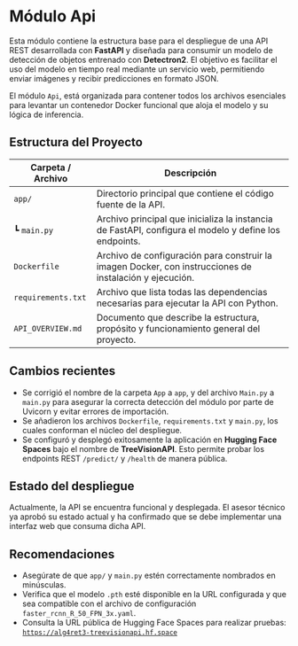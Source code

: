 # Módulo Api

Esta módulo contiene la estructura base para el despliegue de una API REST desarrollada con **FastAPI** y diseñada para consumir un modelo de detección de objetos entrenado con **Detectron2**. El objetivo es facilitar el uso del modelo en tiempo real mediante un servicio web, permitiendo enviar imágenes y recibir predicciones en formato JSON.

El módulo `Api`, está organizada para contener todos los archivos esenciales para levantar un contenedor Docker funcional que aloja el modelo y su lógica de inferencia.

## Estructura del Proyecto

| Carpeta / Archivo     | Descripción                                                                                          |
|----------------------|------------------------------------------------------------------------------------------------------|
| `app/`               | Directorio principal que contiene el código fuente de la API.                                        |
| ┗ `main.py`          | Archivo principal que inicializa la instancia de FastAPI, configura el modelo y define los endpoints.|
| `Dockerfile`         | Archivo de configuración para construir la imagen Docker, con instrucciones de instalación y ejecución.|
| `requirements.txt`   | Archivo que lista todas las dependencias necesarias para ejecutar la API con Python.                 |
| `API_OVERVIEW.md`    | Documento que describe la estructura, propósito y funcionamiento general del proyecto.               |

## Cambios recientes

- Se corrigió el nombre de la carpeta `App` a `app`, y del archivo `Main.py` a `main.py` para asegurar la correcta detección del módulo por parte de Uvicorn y evitar errores de importación.
- Se añadieron los archivos `Dockerfile`, `requirements.txt` y `main.py`, los cuales conforman el núcleo del despliegue.
- Se configuró y desplegó exitosamente la aplicación en **Hugging Face Spaces** bajo el nombre de **TreeVisionAPI**. Esto permite probar los endpoints REST `/predict/` y `/health` de manera pública.

## Estado del despliegue

Actualmente, la API se encuentra funcional y desplegada. El asesor técnico ya aprobó su estado actual y ha confirmado que se debe implementar una interfaz web que consuma dicha API.

## Recomendaciones

- Asegúrate de que `app/` y `main.py` estén correctamente nombrados en minúsculas.
- Verifica que el modelo `.pth` esté disponible en la URL configurada y que sea compatible con el archivo de configuración `faster_rcnn_R_50_FPN_3x.yaml`.
- Consulta la URL pública de Hugging Face Spaces para realizar pruebas:  
   [`https://alg4ret3-treevisionapi.hf.space`](https://alg4ret3-treevisionapi.hf.space)

